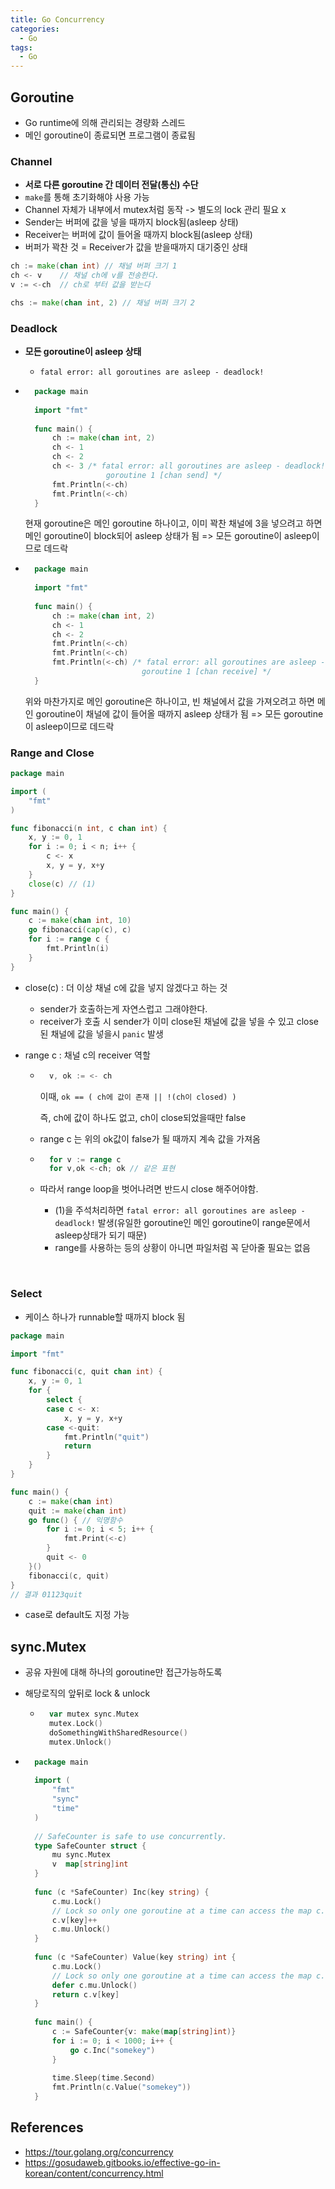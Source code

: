 ```yaml
---
title: Go Concurrency
categories:
  - Go
tags:
  - Go
---
```


## Goroutine

- Go runtime에 의해 관리되는 경량화 스레드
- 메인 goroutine이 종료되면 프로그램이 종료됨



### Channel

- **서로 다른 goroutine 간 데이터 전달(통신) 수단**
- `make`를 통해 초기화해야 사용 가능 
- Channel 자체가 내부에서 mutex처럼 동작 -> 별도의 lock 관리 필요 x
- Sender는 버퍼에 값을 넣을 때까지 block됨(asleep 상태)
- Receiver는 버퍼에 값이 들어올 때까지 block됨(asleep 상태)
- 버퍼가 꽉찬 것 = Receiver가 값을 받을때까지 대기중인 상태

```go
ch := make(chan int) // 채널 버퍼 크기 1
ch <- v    // 채널 ch에 v를 전송한다.
v := <-ch  // ch로 부터 값을 받는다

chs := make(chan int, 2) // 채널 버퍼 크기 2
```

### Deadlock

- **모든 goroutine이 asleep 상태**

	- `fatal error: all goroutines are asleep - deadlock!` 

- ```go
	package main
	
	import "fmt"
	
	func main() {
		ch := make(chan int, 2)
		ch <- 1
		ch <- 2
		ch <- 3 /* fatal error: all goroutines are asleep - deadlock!
					goroutine 1 [chan send] */
		fmt.Println(<-ch)
		fmt.Println(<-ch)
	}
	```

	
	현재 goroutine은 메인 goroutine 하나이고, 이미 꽉찬 채널에 3을 넣으려고 하면 메인 goroutine이 block되어 asleep 상태가 됨 => 모든 goroutine이 asleep이므로 데드락

- ```go
	package main
	
	import "fmt"
	
	func main() {
		ch := make(chan int, 2)
		ch <- 1
		ch <- 2
		fmt.Println(<-ch)
		fmt.Println(<-ch)
		fmt.Println(<-ch) /* fatal error: all goroutines are asleep - deadlock!
							goroutine 1 [chan receive] */
	}
	```

	위와 마찬가지로 메인 goroutine은 하나이고, 빈 채널에서 값을 가져오려고 하면 메인 goroutine이 채널에 값이 들어올 때까지 asleep 상태가 됨 => 모든 goroutine이 asleep이므로 데드락

### Range and Close

```go
package main

import (
	"fmt"
)

func fibonacci(n int, c chan int) {
	x, y := 0, 1
	for i := 0; i < n; i++ {
		c <- x
		x, y = y, x+y
	}
    close(c) // (1)
}

func main() {
	c := make(chan int, 10)
	go fibonacci(cap(c), c)
	for i := range c {
		fmt.Println(i)
	}
}
```

- close(c) : 더 이상 채널 c에 값을 넣지 않겠다고 하는 것

	- sender가 호출하는게 자연스럽고 그래야한다.
	- receiver가 호출 시 sender가 이미 close된 채널에 값을 넣을 수 있고 close된 채널에 값을 넣을시 `panic` 발생

- range c : 채널 c의 receiver 역할

	- ```go
		v, ok := <- ch
		```

		이때, `ok == ( ch에 값이 존재 || !(ch이 closed) )`
	
		즉, ch에 값이 하나도 없고, ch이 close되었을때만 false
	
	- range c 는 위의 ok값이 false가 될 때까지 계속 값을 가져옴
	
	- ```go
		for v := range c
		for v,ok <-ch; ok // 같은 표현
		```

	- 따라서 range loop을 벗어나려면 반드시 close 해주어야함.
	
		- (1)을 주석처리하면  `fatal error: all goroutines are asleep - deadlock!` 발생(유일한 goroutine인 메인 goroutine이 range문에서 asleep상태가 되기 때문)
		- range를 사용하는 등의 상황이 아니면 파일처럼 꼭 닫아줄 필요는 없음


​	

### Select

- 케이스 하나가 runnable할 때까지 block 됨

```go
package main

import "fmt"

func fibonacci(c, quit chan int) {
	x, y := 0, 1
	for {
		select {
		case c <- x:
			x, y = y, x+y
		case <-quit:
			fmt.Println("quit")
			return
		}
	}
}

func main() {
	c := make(chan int)
	quit := make(chan int)
	go func() { // 익명함수
		for i := 0; i < 5; i++ {
			fmt.Print(<-c)
		}
		quit <- 0
	}()
	fibonacci(c, quit)
}
// 결과 01123quit
```

- case로 default도 지정 가능



## sync.Mutex

- 공유 자원에 대해 하나의 goroutine만 접근가능하도록

- 해당로직의 앞뒤로 lock & unlock

	- ```go
		var mutex sync.Mutex
		mutex.Lock()
		doSomethingWithSharedResource()
		mutex.Unlock()
		```

- ```go
	package main
	
	import (
		"fmt"
		"sync"
		"time"
	)
	
	// SafeCounter is safe to use concurrently.
	type SafeCounter struct {
		mu sync.Mutex
		v  map[string]int
	}
	
	func (c *SafeCounter) Inc(key string) {
		c.mu.Lock()
		// Lock so only one goroutine at a time can access the map c.v.
		c.v[key]++
		c.mu.Unlock()
	}
	
	func (c *SafeCounter) Value(key string) int {
		c.mu.Lock()
		// Lock so only one goroutine at a time can access the map c.v.
		defer c.mu.Unlock()
		return c.v[key]
	}
	
	func main() {
		c := SafeCounter{v: make(map[string]int)}
		for i := 0; i < 1000; i++ {
			go c.Inc("somekey")
		}
	
		time.Sleep(time.Second)
		fmt.Println(c.Value("somekey"))
	}
	```



## References

- <https://tour.golang.org/concurrency>
- <https://gosudaweb.gitbooks.io/effective-go-in-korean/content/concurrency.html>

